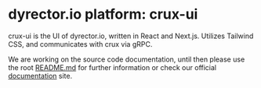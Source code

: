 # dyrector.io platform: crux-ui

crux-ui is the UI of dyrector.io, written in React and Next.js. Utilizes Tailwind CSS, and communicates with crux via gRPC.

We are working on the source code documentation, until then please use the root [README.md](../../README.md) for further information or check our official [documentation](https://docs.dyrector.io/) site.
